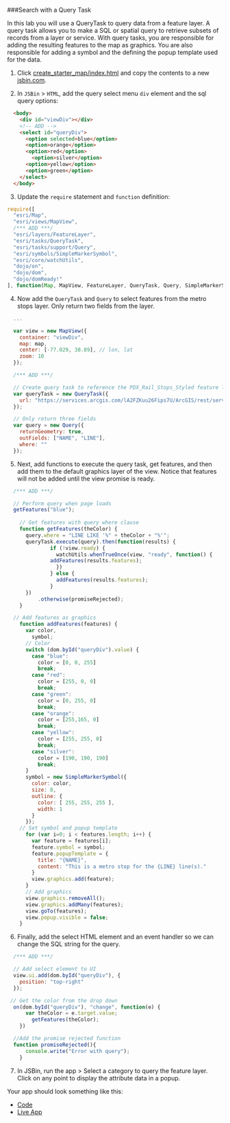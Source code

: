 ###Search with a Query Task

In this lab you will use a QueryTask to query data from a feature layer. A query task allows you to make a SQL or spatial query to retrieve subsets of records from a layer or service. With query tasks, you are responsible for adding the resulting features to the map as graphics. You are also responsible for adding a symbol and the defining the popup template used for the data.

1. Click [create_starter_map/index.html](../create_starter_map/index.html) and copy the contents to a new [jsbin.com](http://jsbin.com).

2. In `JSBin` > `HTML`, add the query select menu `div` element and the sql query options:

  ```html
    <body>
      <div id="viewDiv"></div>
      <!-- ADD -->
      <select id="queryDiv">
        <option selected>blue</option>
        <option>orange</option>
        <option>red</option>
	      <option>silver</option>
        <option>yellow</option>
        <option>green</option>
      </select>
    </body>
  ```

3. Update the `require` statement and `function` definition:

  ```javascript
  require([
    "esri/Map",
    "esri/views/MapView",
    /*** ADD ***/
    "esri/layers/FeatureLayer",
    "esri/tasks/QueryTask",
    "esri/tasks/support/Query",
    "esri/symbols/SimpleMarkerSymbol",
    "esri/core/watchUtils",
    "dojo/on",
    "dojo/dom",
    "dojo/domReady!"
  ], function(Map, MapView, FeatureLayer, QueryTask, Query, SimpleMarkerSymbol, watchUtils, on, dom) { /*** ADD ***/
  ```

4. Now add the `QueryTask` and `Query` to select features from the metro stops layer. Only return two fields from the layer.

  ```javascript
    ...

    var view = new MapView({
      container: "viewDiv",
      map: map,
      center: [-77.029, 38.89], // lon, lat
      zoom: 10
    });

    /*** ADD ***/

    // Create query task to reference the PDX_Rail_Stops_Styled feature layer      
    var queryTask = new QueryTask({
      url: "https://services.arcgis.com/lA2FZKuu26Fips7U/ArcGIS/rest/services/MetroStops/FeatureServer/0"
    });

    // Only return three fields
    var query = new Query({
      returnGeometry: true,
      outFields: ["NAME", "LINE"],
      where: ""
    });
  ```

5. Next, add functions to execute the query task, get features, and then add them to the default graphics layer of the view. Notice that features will not be added until the view promise is ready.

  ```javascript
    /*** ADD ***/

    // Perform query when page loads
    getFeatures("blue");
	  
      // Get features with query where clause
      function getFeatures(theColor) {
        query.where = "LINE LIKE '%" + theColor + "%'";
        queryTask.execute(query).then(function(results) {
			    if (!view.ready) {
			      watchUtils.whenTrueOnce(view, "ready", function() {
                addFeatures(results.features);
			      })
			    } else {
			      addFeatures(results.features);
			    }  
        })
		    .otherwise(promiseRejected);
      }

    // Add features as graphics
      function addFeatures(features) {
        var color,
          symbol;
        // Color
        switch (dom.byId("queryDiv").value) {
          case "blue":
            color = [0, 0, 255]
            break;
          case "red":
            color = [255, 0, 0]
            break;
          case "green":
            color = [0, 255, 0]
            break;
		  case "orange":
            color = [255,165, 0]
            break;	
		  case "yellow":
            color = [255, 255, 0]
            break;
		  case "silver":
            color = [190, 190, 190]
            break;
        }
        symbol = new SimpleMarkerSymbol({
          color: color,
          size: 8,
          outline: {
            color: [ 255, 255, 255 ],
            width: 1
          }
        });
      // Set symbol and popup template
        for (var i=0; i < features.length; i++) {
          var feature = features[i];
          feature.symbol = symbol;
          feature.popupTemplate = {
            title: "{NAME}",
            content: "This is a metro stop for the {LINE} line(s)."
          }
          view.graphics.add(feature);
        }
        // Add graphics
        view.graphics.removeAll();
        view.graphics.addMany(features);
        view.goTo(features);
        view.popup.visible = false;
      }
  ```

6. Finally, add the select HTML element and an event handler so we can change the SQL string for the query.

  ```javascript
    /*** ADD ***/

    // Add select element to UI
    view.ui.add(dom.byId("queryDiv"), {
      position: "top-right"
    });

   // Get the color from the drop down
    on(dom.byId("queryDiv"), "change", function(e) {
	    var theColor = e.target.value;
		  getFeatures(theColor);
	  })
 
    //Add the promise rejected function
    function promiseRejected(){
	    console.write("Error with query");
	  }

  ```

7. In JSBin, run the app > Select a category to query the feature layer. Click on any point to display the attribute data in a popup.

Your app should look something like this:
* [Code](index.html)
* [Live App](http://jofraley.github.io/Hacking_JavaScript/labs/jsapi/search_with_query_task/index.html)
